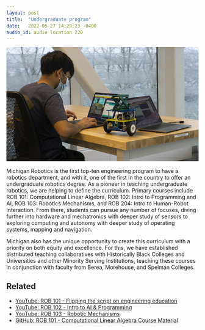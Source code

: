 ```yaml
---
layout: post
title:  "Undergraduate program"
date:   2022-05-27 14:29:23 -0400
audio_id: audio location 220
---
```


<div class="audio-player">
   <!-- this is where the player will be injected -->
</div>

![Students watch as their robots compete in pathfinding competitions](/assets/images/220-undergrad-program.jpg)

Michigan Robotics is the first top-ten engineering program to have a robotics department, and with it, one of the first in the country to offer an undergraduate robotics degree. As a pioneer in teaching undergraduate robotics, we are helping to define the curriculum. Primary courses include ROB 101: Computational Linear Algebra, ROB 102: Intro to Programming and AI, ROB 103: Robotics Mechanisms, and ROB 204: Intro to Human-Robot Interaction. From there, students can pursue any number of focuses, diving further into hardware and mechatronics with deeper study of sensors to exploring computing and autonomy with deeper study of operating systems, mapping and navigation.

Michigan also has the unique opportunity to create this curriculum with a priority on both equity and excellence. For this, we have established distributed teaching collaboratives with Historically Black Colleges and Universities and other Minority Serving Institutions, teaching these courses in conjunction with faculty from Berea, Morehouse, and Spelman Colleges.
## Related
* [YouTube: ROB 101 - Flipping the script on engineering education](https://www.youtube.com/watch?v=4oXJTSBCe_U)
* [YouTube: ROB 102 - Intro to AI & Programming](https://www.youtube.com/watch?v=jZ0U339ewKo)
* [YouTube: ROB 103 - Robotic Mechanisms](https://www.youtube.com/watch?v=95xv9ae5rcE)
* [GitHub: ROB 101 - Computational Linear Algebra Course Material](https://github.com/michiganrobotics/rob101)





<script type="text/javascript">

 const player = new Shikwasa({
   container: () => document.querySelector('.audio-player'),
   audio: {
     title: 'Undergraduate program',
     artist: 'audio location 220',
     cover: '/assets/images/220-undergrad-program.jpg',
     src: '/assets/audio/140-robot-garden.mp3',
   },
   // fixed: {
   //   type: 'static',
   // }
 })

 </script>
